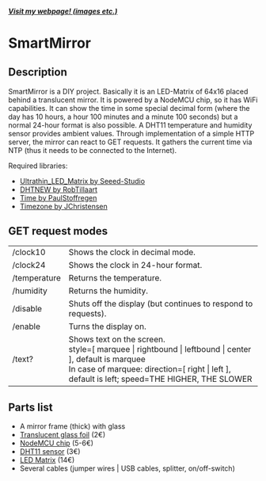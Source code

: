 <h5><a href="http://bensoft.de/projects/smartmirror">Visit my webpage! (images etc.)</a></h5>
<h1>SmartMirror</h1>
						<h2>Description</h2>
						<p>
							SmartMirror is a DIY project. Basically it is an LED-Matrix of 64x16 placed behind a translucent mirror. It is powered by a NodeMCU chip, so it has WiFi capabilities. It can show the time in some special decimal form (where the day has 10 hours, a hour 100 minutes and a minute 100 seconds) but a normal 24-hour format is also possible. A DHT11 temperature and humidity sensor provides ambient values. Through implementation of a simple HTTP server, the mirror can react to GET requests. It gathers the current time via NTP (thus it needs to be connected to the Internet).
						</p>
						<p>
							Required libraries:<br>
							<ul>
								<li><a href="https://github.com/Seeed-Studio/Ultrathin_LED_Matrix">Ultrathin_LED_Matrix by Seeed-Studio</a></li>
								<li><a href="https://github.com/RobTillaart/Arduino/tree/master/libraries/DHTNEW">DHTNEW by RobTillaart</a></li>
								<li><a href="https://github.com/PaulStoffregen/Time">Time by PaulStoffregen</a></li>
								<li><a href="https://github.com/JChristensen/Timezone">Timezone by JChristensen</a></li>
							</ul>
						</p>
						<h2>GET request modes</h2>
						<p>
							<table class="bordered">
								<tr><td>/clock10</td><td>Shows the clock in decimal mode.</td></tr>
								<tr><td>/clock24</td><td>Shows the clock in 24-hour format.</td></tr>
								<tr><td>/temperature</td><td>Returns the temperature.</td></tr>
								<tr><td>/humidity</td><td>Returns the humidity.</td></tr>
								<tr><td>/disable</td><td>Shuts off the display (but continues to respond to requests).</td></tr>
								<tr><td>/enable</td><td>Turns the display on.</td></tr>
								<tr><td>/text?</td><td>Shows text on the screen.<br>
														style=[ marquee | rightbound | leftbound | center ], default is marquee<br>
														In case of marquee: direction=[ right | left ], default is left; speed=THE HIGHER, THE SLOWER<br></td></tr>
							</table>
						</p>
						<h2>Parts list</h2>
						<p>
							<ul>
								<li>
									A mirror frame (thick) with glass
								</li>
								<li>
									<a href="http://www.ebay.de/itm/33-33-EUR-pro-m-Sonnenschutz-Spiegel-Fensterfolie-UV-Sichtschutz-Gebaudefolie-/201609124889?var=&hash=item0">Translucent glass foil</a> (2€)
								</li>
								<li>
									<a href="http://www.ebay.de/itm/NodeMCU-V3-ESP8266-ESP-12-E-Lua-CH340-WiFI-WLan-IoT-32-Bit-microUSB-Arduino-/162472635911?hash=item25d41fae07">NodeMCU chip</a> (5-6€)
								</li>
								<li>
									<a href="http://www.ebay.de/itm/DHT11-Digital-Luftfeuchtigkeit-Temperatursensor-Modul-Arduino-Pi-Atmel-PIC-/222638469234?hash=item33d6497072">DHT11 sensor</a> (3€)
								</li>
								<li>
									<a href="http://www.ebay.de/itm/191793765829">LED Matrix</a> (14€)
								</li>
								<li>
									Several cables (jumper wires | USB cables, splitter, on/off-switch)
								</li>
							</ul>
						</p>
